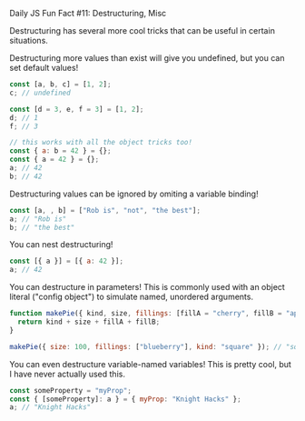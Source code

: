 Daily JS Fun Fact #11: Destructuring, Misc

Destructuring has several more cool tricks that can be useful in certain situations.

Destructuring more values than exist will give you undefined, but you can set default values!

```js
const [a, b, c] = [1, 2];
c; // undefined

const [d = 3, e, f = 3] = [1, 2];
d; // 1
f; // 3

// this works with all the object tricks too!
const { a: b = 42 } = {};
const { a = 42 } = {};
a; // 42
b; // 42
```

Destructuring values can be ignored by omiting a variable binding!

```js
const [a, , b] = ["Rob is", "not", "the best"];
a; // "Rob is"
b; // "the best"
```

You can nest destructuring!

```js
const [{ a }] = [{ a: 42 }];
a; // 42
```

You can destructure in parameters! This is commonly used with an object literal ("config object") to simulate named, unordered arguments.

```js
function makePie({ kind, size, fillings: [fillA = "cherry", fillB = "apple"] }) {
  return kind + size + fillA + fillB;
}

makePie({ size: 100, fillings: ["blueberry"], kind: "square" }); // "square100blueberryapple"
```

You can even destructure variable-named variables! This is pretty cool, but I have never actually used this.

```js
const someProperty = "myProp";
const { [someProperty]: a } = { myProp: "Knight Hacks" };
a; // "Knight Hacks"
```
